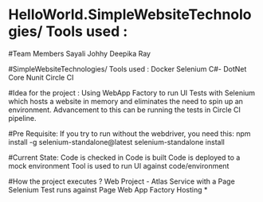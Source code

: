 # HelloWorld.SimpleWebsiteTechnologies/ Tools used :

#Team Members
Sayali
Johhy
Deepika
Ray

#SimpleWebsiteTechnologies/ Tools used :
Docker
Selenium
C#- DotNet Core
Nunit
Circle CI

#Idea for the project :
Using WebApp Factory to run UI Tests with Selenium which hosts a website in memory and eliminates the need to spin up an environment. Advancement to this can be running the tests in Circle CI pipeline. 

#Pre Requisite:
If you try to run without the webdriver, you need this:
npm install -g selenium-standalone@latest
selenium-standalone install


#Current State:
Code is checked in
Code is built
Code is deployed to a mock environment 
Tool is used to run UI against code/environment


#How the project executes ?
Web Project - Atlas Service with a Page
Selenium Test runs against Page
Web App Factory Hosting *

